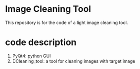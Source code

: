 # Image Cleaning Tool
This repository is for the code of a light image cleaning tool.

# code description
1. PyQt4:  python GUI
2. DCleaning_tool:  a tool for cleaning images with target image
